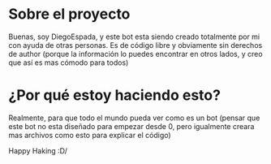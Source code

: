 # Sobre el proyecto
Buenas, soy DiegoEspada, y este bot esta siendo creado totalmente por mi con ayuda de otras personas. 
Es de código libre y obviamente sin derechos de author (porque la información lo puedes encontrar en otros lados, y creo que así es mas cómodo para todos)

# ¿Por qué estoy haciendo esto?
Realmente, para que todo el mundo pueda ver como es un bot (pensar que este bot no esta diseñado para empezar desde 0, pero igualmente creara mas archivos como esto para explicar el código)

Happy Haking :D/
